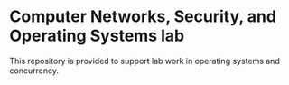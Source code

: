 # Computer Networks, Security, and Operating Systems lab

This repository is provided to support lab work in operating systems and concurrency. 
